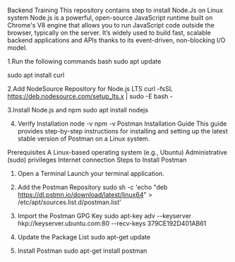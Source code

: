 Backend Training
This repository contains step to install Node.Js on Linux system Node.js is a powerful, open-source JavaScript runtime built on Chrome's V8 engine that allows you to run JavaScript code outside the browser, typically on the server. It’s widely used to build fast, scalable backend applications and APIs thanks to its event-driven, non-blocking I/O model.

1.Run the following commands
bash sudo apt update

sudo apt install curl

2.Add NodeSource Repository for Node.js LTS
curl -fsSL https://deb.nodesource.com/setup_lts.x | sudo -E bash -

3.Install Node.js and npm
sudo apt install nodejs

4. Verify Installation
node -v
npm -v
Postman Installation Guide
This guide provides step-by-step instructions for installing and setting up the latest stable version of Postman on a Linux system.

Prerequisites
A Linux-based operating system (e.g., Ubuntu)
Administrative (sudo) privileges
Internet connection
Steps to Install Postman
1. Open a Terminal
Launch your terminal application.

2. Add the Postman Repository
sudo sh -c 'echo "deb https://dl.pstmn.io/download/latest/linux64" > /etc/apt/sources.list.d/postman.list'

3. Import the Postman GPG Key
sudo apt-key adv --keyserver hkp://keyserver.ubuntu.com:80 --recv-keys 379CE192D401AB61

4. Update the Package List
sudo apt-get update

5. Install Postman
sudo apt-get install postman